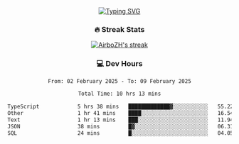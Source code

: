
<div align="center">
  <a href="https://git.io/typing-svg"><img src="https://readme-typing-svg.demolab.com?font=Fira+Code&size=30&pause=1000&color=33F7F5&center=true&vCenter=true&width=435&lines=Hi+there+%F0%9F%91%8B+I+am+AirboZH+;Welcome+to+my+Github" alt="Typing SVG" /></a>

<h3>🔥 Streak Stats</h3>

<!-- GitHub Readme Streak Stats - https://github.com/DenverCoder1/github-readme-streak-stats -->
<p>
  <a href="https://github.com/DenverCoder1/github-readme-streak-stats">
    <img title="🔥 Get streak stats for your profile at git.io/streak-stats" alt="AirboZH's streak" src="https://streak-stats.demolab.com/?user=AirboZH&theme=monokai-metallian&hide_border=true"/>
  </a>
</p>

<h3>💻 Dev Hours</h3>
<!--START_SECTION:waka-->

```txt
From: 02 February 2025 - To: 09 February 2025

Total Time: 10 hrs 13 mins

TypeScript            5 hrs 38 mins   █████████████▓░░░░░░░░░░░   55.22 %
Other                 1 hr 41 mins    ████░░░░░░░░░░░░░░░░░░░░░   16.54 %
Text                  1 hr 13 mins    ███░░░░░░░░░░░░░░░░░░░░░░   11.94 %
JSON                  38 mins         █▓░░░░░░░░░░░░░░░░░░░░░░░   06.31 %
SQL                   24 mins         █░░░░░░░░░░░░░░░░░░░░░░░░   04.05 %
```

<!--END_SECTION:waka-->
</div>  
